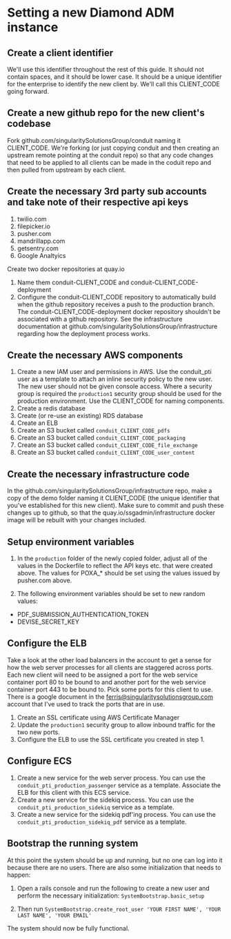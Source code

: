 Setting a new Diamond ADM instance
===

Create a client identifier
---
We'll use this identifier throughout the rest of this guide. It should not contain spaces, and it should be lower case. It should be a unique identifier for the enterprise to identify the new client by. We'll call this CLIENT_CODE going forward.

Create a new github repo for the new client's codebase
---
Fork github.com/singularitySolutionsGroup/conduit naming it CLIENT_CODE. We're forking (or just copying conduit and then creating an upstream remote pointing at the conduit repo) so that any code changes that need to be applied to all clients can be made in the coduit repo and then pulled from upstream by each client.

Create the necessary 3rd party sub accounts and take note of their respective api keys
---
1) twilio.com
2) filepicker.io
3) pusher.com
4) mandrillapp.com
5) getsentry.com
6) Google Analtyics

Create two docker repositories at quay.io
1) Name them conduit-CLIENT_CODE and conduit-CLIENT_CODE-deployment
2) Configure the conduit-CLIENT_CODE repository to automatically build when the github repository receives a push to the production branch. The conduit-CLIENT_CODE-deployment docker repository shouldn't be associated with a github repository. See the infrastructure documentation at github.com/singularitySolutionsGroup/infrastructure regarding how the deployment process works.

Create the necessary AWS components
---
1) Create a new IAM user and permissions in AWS. Use the conduit_pti user as a template to attach an inline security policy to the new user. The new user should not be given console access. Where a security group is required the `production1` security group should be used for the production environment. Use the CLIENT_CODE for naming components.
2) Create a redis database
3) Create (or re-use an existing) RDS database
4) Create an ELB
5) Create an S3 bucket called `conduit_CLIENT_CODE_pdfs`
6) Create an S3 bucket called `conduit_CLIENT_CODE_packaging`
7) Create an S3 bucket called `conduit_CLIENT_CODE_file_exchange`
8) Create an S3 bucket called `conduit_CLIENT_CODE_user_content`

Create the necessary infrastructure code
---
In the github.com/singularitySolutionsGroup/infrastructure repo, make a copy of the demo folder naming it CLIENT_CODE (the unique identifier that you've established for this new client). Make sure to commit and push these changes up to github, so that the quay.io/ssgadmin/infrastructure docker image will be rebuilt with your changes included.

Setup environment variables
---
1) In the `production` folder of the newly copied folder, adjust all of the values in the Dockerfile to reflect the API keys etc. that were created above. The values for POXA_* should be set using the values issued by pusher.com above.

2) The following environment variables should be set to new random values:
* PDF_SUBMISSION_AUTHENTICATION_TOKEN
* DEVISE_SECRET_KEY

Configure the ELB
---
Take a look at the other load balancers in the account to get a sense for how the web server processes for all clients are staggered across ports. Each new client will need to be assigned a port for the web service container port 80 to be bound to and another port for the web service container port 443 to be bound to. Pick some ports for this client to use. There is a google document in the ferris@singularitysolutionsgroup.com account that I've used to track the ports that are in use.
1) Create an SSL certificate using AWS Certificate Manager
2) Update the `production1` security group to allow inbound traffic for the two new ports. 
3) Configure the ELB to use the SSL certificate you created in step 1.

Configure ECS
---
1) Create a new service for the web server process. You can use the `conduit_pti_production_passenger` service as a template. Associate the ELB for this client with this ECS service.
2) Create a new service for the sidekiq process. You can use the `conduit_pti_production_sidekiq` service as a template.
3) Create a new service for the sidekiq pdf'ing process. You can use the `conduit_pti_production_sidekiq_pdf` service as a template.

Bootstrap the running system
---
At this point the system should be up and running, but no one can log into it because there are no users. There are also some initialization that needs to happen: 

1) Open a rails console and run the following to create a new user and perform the necessary initialization:
`SystemBootstrap.basic_setup`

2) Then run `SystemBootstrap.create_root_user 'YOUR FIRST NAME', 'YOUR LAST NAME', 'YOUR EMAIL'`

The system should now be fully functional. 

